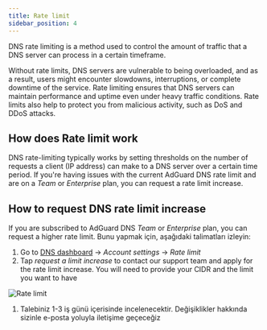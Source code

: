 ```yaml
---
title: Rate limit
sidebar_position: 4
---
```


DNS rate limiting is a method used to control the amount of traffic that a DNS server can process in a certain timeframe.

Without rate limits, DNS servers are vulnerable to being overloaded, and as a result, users might encounter slowdowns, interruptions, or complete downtime of the service. Rate limiting ensures that DNS servers can maintain performance and uptime even under heavy traffic conditions. Rate limits also help to protect you from malicious activity, such as DoS and DDoS attacks.

## How does Rate limit work

DNS rate-limiting typically works by setting thresholds on the number of requests a client (IP address) can make to a DNS server over a certain time period. If you're having issues with the current AdGuard DNS rate limit and are on a _Team_ or _Enterprise_ plan, you can request a rate limit increase.

## How to request DNS rate limit increase

If you are subscribed to AdGuard DNS _Team_ or _Enterprise_ plan, you can request a higher rate limit. Bunu yapmak için, aşağıdaki talimatları izleyin:

1. Go to [DNS dashboard](https://adguard-dns.io/dashboard/) → _Account settings_ → _Rate limit_
2. Tap _request a limit increase_ to contact our support team and apply for the rate limit increase. You will need to provide your CIDR and the limit you want to have

![Rate limit](https://cdn.adtidy.org/content/kb/dns/private/rate_limit.png)

1. Talebiniz 1-3 iş günü içerisinde incelenecektir. Değişiklikler hakkında sizinle e-posta yoluyla iletişime geçeceğiz
